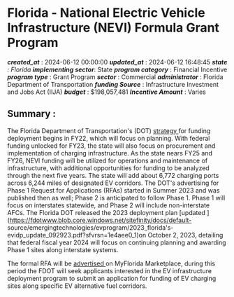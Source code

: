 # Florida - National Electric Vehicle Infrastructure (NEVI) Formula Grant Program 
 ***created_at*** : 2024-06-12 00:00:00 
 ***updated_at*** : 2024-06-12 16:48:45 
 ***state** : Florida 
 **implementing sector***: State 
 ***program category*** : Financial Incentive 
 ***program type*** : Grant Program 
 ***sector*** : Commercial 
 ***administrator*** : Florida Department of Transportation 
 ***funding Source*** : Infrastructure Investment and Jobs Act (IIJA) 
 ***budget*** : $198,057,481 
 ***Incentive Amount*** : Varies

 
 ## Summary : 
 The Florida Department of Transportation's (DOT) [strategy
](https://www.fhwa.dot.gov/environment/nevi/ev_deployment_plans/fl_nevi_plan.pdf)for
funding deployment begins in FY22, which will focus on planning. With federal
funding unlocked for FY23, the state will also focus on procurement and
implementation of charging infrastructure. As the state nears FY25 and FY26,
NEVI funding will be utilized for operations and maintenance of
infrastructure, with additional opportunities for funding to be analyzed
through the next five years. The state will add about 6,772 charging ports
across 6,244 miles of designated EV corridors. The DOT's advertising for Phase
1 Request for Applications (RFAs) started in Summer 2023 and was published
then as well; Phase 2 is anticipated to follow Phase 1. Phase 1 will focus on
interstates statewide, and Phase 2 will include non-interstate AFCs. The
Florida DOT released the 2023 deployment plan [updated
](https://fdotwww.blob.core.windows.net/sitefinity/docs/default-
source/emergingtechnologies/evprogram/2023_florida's-evidp_update_092923.pdf?sfvrsn=1e4aee0_1)on
October 2, 2023, detailing that federal fiscal year 2024 will focus on
continuing planning and awarding Phase 1 sites along interstate systems.

The formal RFA will be [advertised
](https://www.fdot.gov/emergingtechnologies/home/evprogram/rfa)on MyFlorida
Marketplace, during this period the FDOT will seek applicants interested in
the EV infrastructure deployment program to submit an application for funding
of EV charging sites along specific EV alternative fuel corridors.

 
 